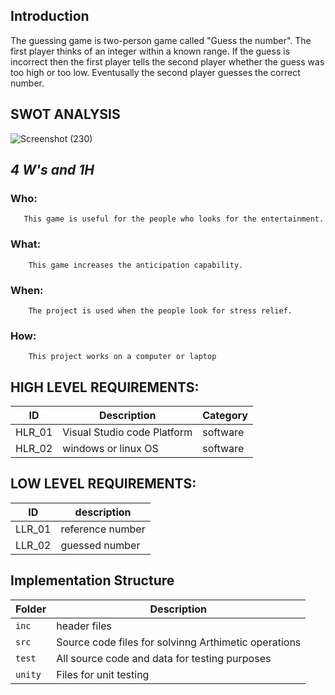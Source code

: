## Introduction
The guessing game is two-person game called "Guess the number". The first player thinks of an integer within a known range. If the guess is incorrect then the first player tells the second player whether the guess was too high or too low. Eventusally the second player guesses the correct number. 
## SWOT ANALYSIS
![Screenshot (230)](https://user-images.githubusercontent.com/89648206/132314075-9d5d147b-6ebf-423d-bda4-03099ab72553.png)



## ***4 W's and 1H***
### Who:
       This game is useful for the people who looks for the entertainment.
### What:
        This game increases the anticipation capability. 
### When:
        The project is used when the people look for stress relief.
### How:
        This project works on a computer or laptop 
## HIGH LEVEL REQUIREMENTS:
| ID | Description | Category |
|---------|--------|----------|
| HLR_01 | Visual Studio code Platform| software | 
| HLR_02 |windows or linux OS | software | 
## LOW LEVEL REQUIREMENTS:
| ID | description |
|-----|------------|
|LLR_01 | reference number |
|LLR_02 |guessed number |

## Implementation Structure
Folder        | Description
--------------| ----------------------------------------------
`inc`         |  header files
`src`         | Source code files for solvinng Arthimetic operations
`test`        | All source code and data for testing purposes
`unity`       | Files for unit testing
